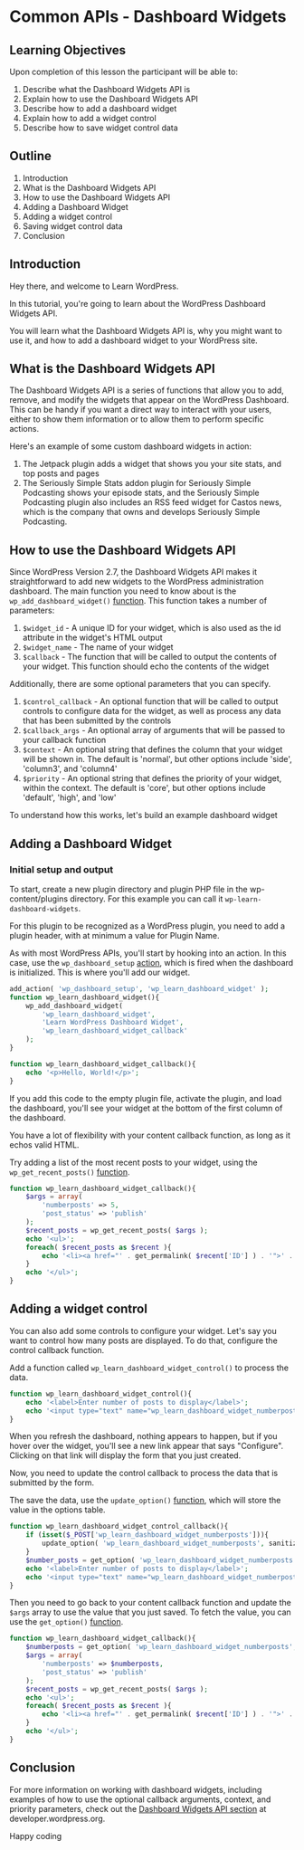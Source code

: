 # Common APIs - Dashboard Widgets

## Learning Objectives

Upon completion of this lesson the participant will be able to:

1. Describe what the Dashboard Widgets API is
2. Explain how to use the Dashboard Widgets API
3. Describe how to add a dashboard widget
4. Explain how to add a widget control
5. Describe how to save widget control data

## Outline

1. Introduction
2. What is the Dashboard Widgets API
3. How to use the Dashboard Widgets API
4. Adding a Dashboard Widget
5. Adding a widget control
6. Saving widget control data
7. Conclusion

## Introduction

Hey there, and welcome to Learn WordPress. 

In this tutorial, you're going to learn about the WordPress Dashboard Widgets API.

You will learn what the Dashboard Widgets API is, why you might want to use it, and how to add a dashboard widget to your WordPress site.

## What is the Dashboard Widgets API

The Dashboard Widgets API is a series of functions that allow you to add, remove, and modify the widgets that appear on the WordPress Dashboard. This can be handy if you want a direct way to interact with your users, either to show them information or to allow them to perform specific actions.

Here's an example of some custom dashboard widgets in action:

1. The Jetpack plugin adds a widget that shows you your site stats, and top posts and pages
2. The Seriously Simple Stats addon plugin for Seriously Simple Podcasting shows your episode stats, and the Seriously Simple Podcasting plugin also includes an RSS feed widget for Castos news, which is the company that owns and develops Seriously Simple Podcasting.

## How to use the Dashboard Widgets API

Since WordPress Version 2.7, the Dashboard Widgets API makes it straightforward to add new widgets to the WordPress administration dashboard. The main function you need to know about is the `wp_add_dashboard_widget()` [function](https://developer.wordpress.org/reference/functions/wp_add_dashboard_widget/). This function takes a number of parameters:

1. `$widget_id` - A unique ID for your widget, which is also used as the id attribute in the widget's HTML output
2. `$widget_name` - The name of your widget
3. `$callback` - The function that will be called to output the contents of your widget. This function should echo the contents of the widget

Additionally, there are some optional parameters that you can specify.

1. `$control_callback` - An optional function that will be called to output controls to configure data for the widget, as well as process any data that has been submitted by the controls
2. `$callback_args` - An optional array of arguments that will be passed to your callback function
3. `$context` - An optional string that defines the column that your widget will be shown in. The default is 'normal', but other options include 'side', 'column3', and 'column4'
4. `$priority` - An optional string that defines the priority of your widget, within the context. The default is 'core', but other options include 'default', 'high', and 'low'

To understand how this works, let's build an example dashboard widget

## Adding a Dashboard Widget

### Initial setup and output

To start, create a new plugin directory and plugin PHP file in the wp-content/plugins directory. For this example you can call it `wp-learn-dashboard-widgets`. 

For this plugin to be recognized as a WordPress plugin, you need to add a plugin header, with at minimum a value for Plugin Name. 

As with most WordPress APIs, you'll start by hooking into an action. In this case, use the `wp_dashboard_setup` [action](https://developer.wordpress.org/reference/hooks/wp_dashboard_setup/), which is fired when the dashboard is initialized. This is where you'll add our widget.

```php
add_action( 'wp_dashboard_setup', 'wp_learn_dashboard_widget' );
function wp_learn_dashboard_widget(){
    wp_add_dashboard_widget(
        'wp_learn_dashboard_widget',
        'Learn WordPress Dashboard Widget',
        'wp_learn_dashboard_widget_callback'
    );
}

function wp_learn_dashboard_widget_callback(){
    echo '<p>Hello, World!</p>';
}
```

If you add this code to the empty plugin file, activate the plugin, and load the dashboard, you'll see your widget at the bottom of the first column of the dashboard.

You have a lot of flexibility with your content callback function, as long as it echos valid HTML. 

Try adding a list of the most recent posts to your widget, using the `wp_get_recent_posts()` [function](https://developer.wordpress.org/reference/functions/wp_get_recent_posts/).

```php
function wp_learn_dashboard_widget_callback(){
    $args = array(
        'numberposts' => 5,
        'post_status' => 'publish'
    );
    $recent_posts = wp_get_recent_posts( $args );
    echo '<ul>';
    foreach( $recent_posts as $recent ){
        echo '<li><a href="' . get_permalink( $recent['ID'] ) . '">' . $recent['post_title'] . '</a></li>';
    }
    echo '</ul>';
}
```

## Adding a widget control

You can also add some controls to configure your widget. Let's say you want to control how many posts are displayed. To do that, configure the control callback function. 

Add a function called `wp_learn_dashboard_widget_control()` to process the data.

```php
function wp_learn_dashboard_widget_control(){
    echo '<label>Enter number of posts to display</label>';
    echo '<input type="text" name="wp_learn_dashboard_widget_numberposts"/>';
}
```

When you refresh the dashboard, nothing appears to happen, but if you hover over the widget, you'll see a new link appear that says "Configure". Clicking on that link will display the form that you just created.

Now, you need to update the control callback to process the data that is submitted by the form. 

The save the data, use the `update_option()` [function](https://developer.wordpress.org/reference/functions/update_option/), which will store the value in the options table. 

```php
function wp_learn_dashboard_widget_control_callback(){
    if (isset($_POST['wp_learn_dashboard_widget_numberposts'])){
        update_option( 'wp_learn_dashboard_widget_numberposts', sanitize_text_field( $_POST['wp_learn_dashboard_widget_numberposts'] ) );
    }
    $number_posts = get_option( 'wp_learn_dashboard_widget_numberposts', 5 );
    echo '<label>Enter number of posts to display</label>';
    echo '<input type="text" name="wp_learn_dashboard_widget_numberposts" value='.$number_posts.' />';
}
```

Then you need to go back to your content callback function and update the `$args` array to use the value that you just saved. To fetch the value, you can use the `get_option()` [function](https://developer.wordpress.org/reference/functions/get_option/).

```php
function wp_learn_dashboard_widget_callback(){
    $numberposts = get_option( 'wp_learn_dashboard_widget_numberposts', 5 );
    $args = array(
        'numberposts' => $numberposts,
        'post_status' => 'publish'
    );
    $recent_posts = wp_get_recent_posts( $args );
    echo '<ul>';
    foreach( $recent_posts as $recent ){
        echo '<li><a href="' . get_permalink( $recent['ID'] ) . '">' . $recent['post_title'] . '</a></li>';
    }
    echo '</ul>';
}
```

## Conclusion

For more information on working with dashboard widgets, including examples of how to use the optional callback arguments, context, and priority parameters, check out the [Dashboard Widgets API section](https://developer.wordpress.org/apis/dashboard-widgets/) at developer.wordpress.org.

Happy coding